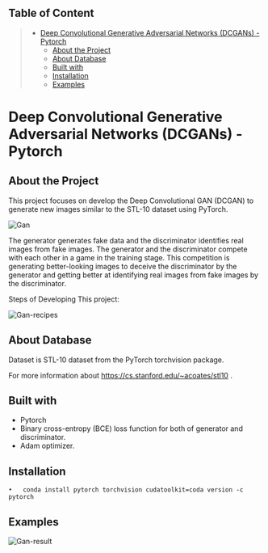 
## Table of Content
> * [Deep Convolutional Generative Adversarial Networks (DCGANs) - Pytorch](#DeepConvolutionalGenerativeAdversarialNetworks(GANs)-Pytorch)
>   * [About the Project](#AbouttheProject)
>   * [About Database](#AboutDatabases)
>   * [Built with](#Builtwith)
>   * [Installation](#Installation)
>   * [Examples](#Example)

# Deep Convolutional Generative Adversarial Networks (DCGANs) - Pytorch
## About the Project
This project focuses on develop the Deep Convolutional GAN (DCGAN) to generate new images similar to the STL-10 dataset using PyTorch.

![Gan](https://user-images.githubusercontent.com/75105778/153688204-0a4fdaae-d7c0-44b8-b3c2-e95b0185e04d.jpg)

The generator generates fake data and the discriminator identifies real images from fake images. The generator and the discriminator compete with each other in a game in the training stage. This competition is generating better-looking images to deceive the discriminator by the generator and getting better at identifying real images from fake images by the discriminator.

Steps of Developing This project:

![Gan-recipes](https://user-images.githubusercontent.com/75105778/153688224-873dae4f-8d2f-4ede-aae4-c58d1397dff0.jpg)


## About Database

Dataset is STL-10 dataset from the PyTorch torchvision package.

For more information about  https://cs.stanford.edu/~acoates/stl10 .


## Built with
* Pytorch
* Binary cross-entropy (BCE) loss function for both of generator and discriminator.
* Adam optimizer.

## Installation
    •	conda install pytorch torchvision cudatoolkit=coda version -c pytorch

## Examples


![Gan-result](https://user-images.githubusercontent.com/75105778/153688364-7b04e260-0f42-453b-af01-34dbd3bf2016.png)

